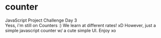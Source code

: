 # counter
JavaScript Project Challenge Day 3
<br>Yess, i'm still on Counters :) We learn at different rates! xD However, just a simple javascript counter w/ a cute simple UI. Enjoy xo</br>
